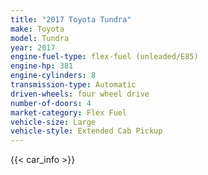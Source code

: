 ```yaml
---
title: "2017 Toyota Tundra"
make: Toyota
model: Tundra
year: 2017
engine-fuel-type: flex-fuel (unleaded/E85)
engine-hp: 381
engine-cylinders: 8
transmission-type: Automatic
driven-wheels: four wheel drive
number-of-doors: 4
market-category: Flex Fuel
vehicle-size: Large
vehicle-style: Extended Cab Pickup
---
```


{{< car_info >}}
